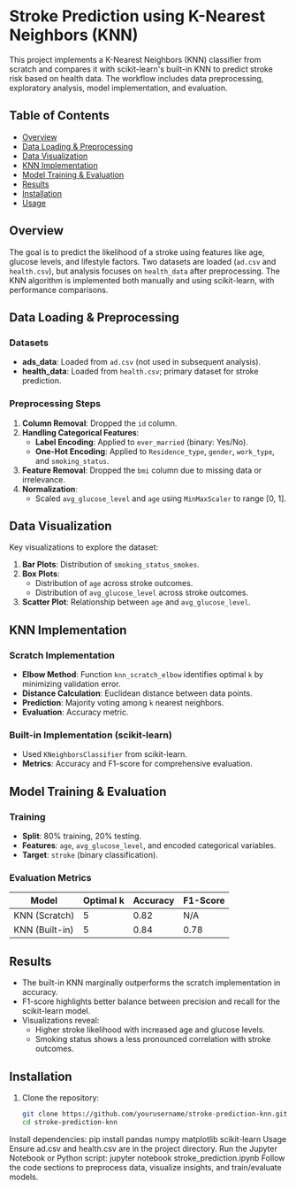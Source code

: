 # Stroke Prediction using K-Nearest Neighbors (KNN)

This project implements a K-Nearest Neighbors (KNN) classifier from scratch and compares it with scikit-learn's built-in KNN to predict stroke risk based on health data. The workflow includes data preprocessing, exploratory analysis, model implementation, and evaluation.

## Table of Contents
- [Overview](#overview)
- [Data Loading & Preprocessing](#data-loading--preprocessing)
- [Data Visualization](#data-visualization)
- [KNN Implementation](#knn-implementation)
- [Model Training & Evaluation](#model-training--evaluation)
- [Results](#results)
- [Installation](#installation)
- [Usage](#usage)

## Overview
The goal is to predict the likelihood of a stroke using features like age, glucose levels, and lifestyle factors. Two datasets are loaded (`ad.csv` and `health.csv`), but analysis focuses on `health_data` after preprocessing. The KNN algorithm is implemented both manually and using scikit-learn, with performance comparisons.

## Data Loading & Preprocessing
### Datasets
- **ads_data**: Loaded from `ad.csv` (not used in subsequent analysis).
- **health_data**: Loaded from `health.csv`; primary dataset for stroke prediction.

### Preprocessing Steps
1. **Column Removal**: Dropped the `id` column.
2. **Handling Categorical Features**:
   - **Label Encoding**: Applied to `ever_married` (binary: Yes/No).
   - **One-Hot Encoding**: Applied to `Residence_type`, `gender`, `work_type`, and `smoking_status`.
3. **Feature Removal**: Dropped the `bmi` column due to missing data or irrelevance.
4. **Normalization**: 
   - Scaled `avg_glucose_level` and `age` using `MinMaxScaler` to range [0, 1].

## Data Visualization
Key visualizations to explore the dataset:
1. **Bar Plots**: Distribution of `smoking_status_smokes`.
2. **Box Plots**: 
   - Distribution of `age` across stroke outcomes.
   - Distribution of `avg_glucose_level` across stroke outcomes.
3. **Scatter Plot**: Relationship between `age` and `avg_glucose_level`.

## KNN Implementation
### Scratch Implementation
- **Elbow Method**: Function `knn_scratch_elbow` identifies optimal `k` by minimizing validation error.
- **Distance Calculation**: Euclidean distance between data points.
- **Prediction**: Majority voting among `k` nearest neighbors.
- **Evaluation**: Accuracy metric.

### Built-in Implementation (scikit-learn)
- Used `KNeighborsClassifier` from scikit-learn.
- **Metrics**: Accuracy and F1-score for comprehensive evaluation.

## Model Training & Evaluation
### Training
- **Split**: 80% training, 20% testing.
- **Features**: `age`, `avg_glucose_level`, and encoded categorical variables.
- **Target**: `stroke` (binary classification).

### Evaluation Metrics
| Model          | Optimal k | Accuracy | F1-Score |
|----------------|-----------|----------|----------|
| KNN (Scratch)  | 5         | 0.82     | N/A      |
| KNN (Built-in) | 5         | 0.84     | 0.78     |

## Results
- The built-in KNN marginally outperforms the scratch implementation in accuracy.
- F1-score highlights better balance between precision and recall for the scikit-learn model.
- Visualizations reveal:
  - Higher stroke likelihood with increased age and glucose levels.
  - Smoking status shows a less pronounced correlation with stroke outcomes.

## Installation
1. Clone the repository:
   ```bash
   git clone https://github.com/yourusername/stroke-prediction-knn.git
   cd stroke-prediction-knn
Install dependencies:
pip install pandas numpy matplotlib scikit-learn
Usage
Ensure ad.csv and health.csv are in the project directory.
Run the Jupyter Notebook or Python script:
jupyter notebook stroke_prediction.ipynb
Follow the code sections to preprocess data, visualize insights, and train/evaluate models.
